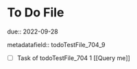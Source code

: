 # To Do File

due:: 2022-09-28

metadatafield:: todoTestFile_704_9

- [ ] Task of todoTestFile_704 1 [[Query me]]
